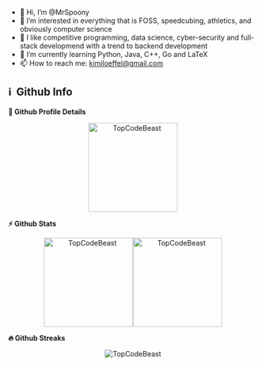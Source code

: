 - 👋 Hi, I’m @MrSpoony
- 👀 I’m interested in everything that is FOSS, speedcubing, athletics, and obviously computer science
- 🤩 I like competitive programming, data science, cyber-security and full-stack developmend with a trend to backend development
- 🌱 I’m currently learning Python, Java, C++, Go and LaTeX
- 📫 How to reach me: kimiloeffel@gmail.com


<h2>ℹ️ &nbsp;Github Info</h2>
<summary><b>🔎 Github Profile Details</b></summary>
<p align="center"><img height="180em" src="https://github-profile-summary-cards.vercel.app/api/cards/profile-details?username=MrSpoony&theme=github_dark" alt="TopCodeBeast" align = "center"/></p>

<summary><b>⚡ Github Stats</b></summary>
<p align="center"><img height="180em" src="https://github-readme-stats.vercel.app/api?username=MrSpoony&hide_border=true&count_private=true&show_icons=true&theme=radical" alt="TopCodeBeast" align = "center"/><img height="180em" src="https://github-readme-stats.vercel.app/api/top-langs?username=MrSpoony&show_icons=true&locale=en&layout=compact&hide_border=true&theme=radical" alt="TopCodeBeast" align = "center"/></p>

<summary><b>🔥 Github Streaks</b></summary>
<p align="center"><img src="https://github-readme-streak-stats.herokuapp.com/?user=MrSpoony&theme=black-ice&hide_border=true&stroke=0000&background=0D1117&ring=e05397&fire=e05397&currStreakLabel=e05397" alt="TopCodeBeast" /></p>
